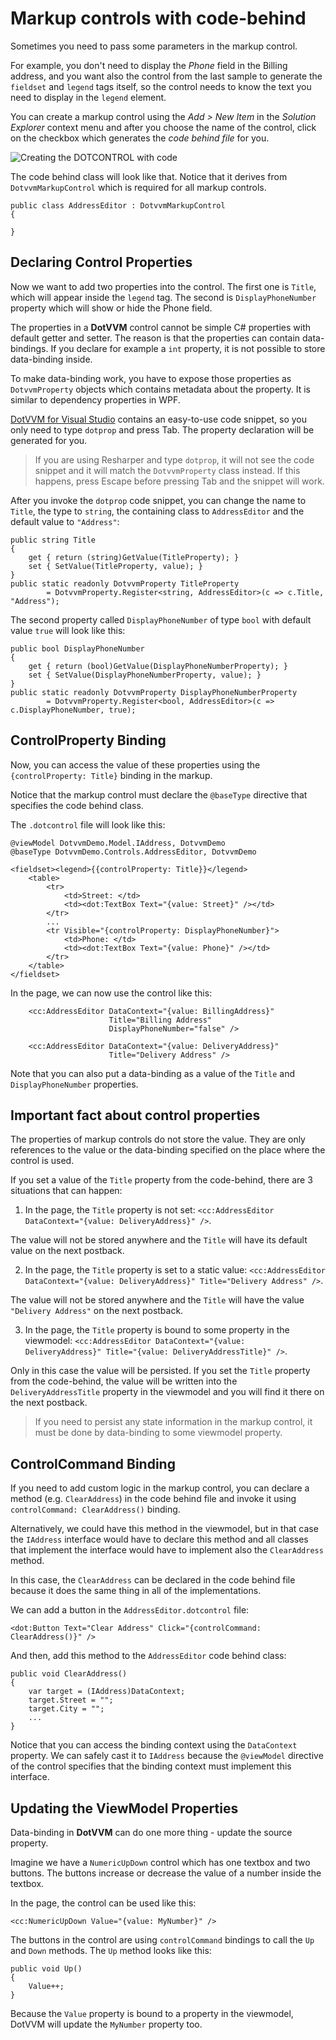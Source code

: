 # Markup controls with code-behind

Sometimes you need to pass some parameters in the markup control.

For example, you don't need to display the *Phone* field in the Billing address, and you want also the control from the last sample to generate the `fieldset` and `legend` tags itself, so the control needs to know the text you need to display in the `legend` element.

You can create a markup control using the _Add > New Item_ in the _Solution Explorer_ context menu and after you choose the name of the control, click on the checkbox which generates the _code behind file_ for you.

<p><img src="{imageDir}control-development-markup-controls-with-code-1.png" alt="Creating the DOTCONTROL with code" /></p>

The code behind class will look like that. Notice that it derives from `DotvvmMarkupControl` which is required for all markup controls.

```CSHARP
public class AddressEditor : DotvvmMarkupControl
{

}
```

## Declaring Control Properties

Now we want to add two properties into the control. The first one is `Title`, which will appear inside the `legend` tag.
The second is `DisplayPhoneNumber` property which will show or hide the Phone field. 

The properties in a **DotVVM** control cannot be simple C# properties with default getter and setter. The reason is that the properties can contain data-bindings. If you declare for example a `int` property, it is not possible to store data-binding inside.

To make data-binding work, you have to expose those properties as `DotvvmProperty` objects which contains metadata about the property. It is similar to dependency properties in WPF.

[DotVVM for Visual Studio](https://www.dotvvm.com/landing/dotvvm-for-visual-studio) contains an easy-to-use code snippet, so you only need to type `dotprop` and press Tab. The property declaration will be generated for you.

> If you are using Resharper and type `dotprop`, it will not see the code snippet and it will match the `DotvvmProperty` class instead. If this happens, press Escape before pressing Tab and the snippet will work.

After you invoke the `dotprop` code snippet, you can change the name to `Title`, the type to `string`, the containing class to `AddressEditor` and the default value to `"Address"`:

```CSHARP
public string Title
{
    get { return (string)GetValue(TitleProperty); }
    set { SetValue(TitleProperty, value); }
}
public static readonly DotvvmProperty TitleProperty
        = DotvvmProperty.Register<string, AddressEditor>(c => c.Title, "Address");
```

The second property called `DisplayPhoneNumber` of type `bool` with default value `true` will look like this:

```CSHARP
public bool DisplayPhoneNumber
{
    get { return (bool)GetValue(DisplayPhoneNumberProperty); }
    set { SetValue(DisplayPhoneNumberProperty, value); }
}
public static readonly DotvvmProperty DisplayPhoneNumberProperty
        = DotvvmProperty.Register<bool, AddressEditor>(c => c.DisplayPhoneNumber, true);
```

## ControlProperty Binding

Now, you can access the value of these properties using the `{controlProperty: Title}` binding in the markup. 

Notice that the markup control must declare the `@baseType` directive that specifies the code behind class.

The `.dotcontrol` file will look like this:

```DOTHTML
@viewModel DotvvmDemo.Model.IAddress, DotvvmDemo
@baseType DotvvmDemo.Controls.AddressEditor, DotvvmDemo

<fieldset><legend>{{controlProperty: Title}}</legend>
    <table>
        <tr>
            <td>Street: </td>
            <td><dot:TextBox Text="{value: Street}" /></td>
        </tr>
        ...
        <tr Visible="{controlProperty: DisplayPhoneNumber}">
            <td>Phone: </td>
            <td><dot:TextBox Text="{value: Phone}" /></td>
        </tr>
    </table>
</fieldset>
```

In the page, we can now use the control like this:

```DOTHTML
    <cc:AddressEditor DataContext="{value: BillingAddress}" 
                      Title="Billing Address" 
                      DisplayPhoneNumber="false" />

    <cc:AddressEditor DataContext="{value: DeliveryAddress}" 
                      Title="Delivery Address" />
```

Note that you can also put a data-binding as a value of the `Title` and `DisplayPhoneNumber` properties.

## Important fact about control properties

The properties of markup controls do not store the value. They are only references to the value or the data-binding specified on the place where the control is used.

If you set a value of the `Title` property from the code-behind, there are 3 situations that can happen:

1. In the page, the `Title` property is not set: `<cc:AddressEditor DataContext="{value: DeliveryAddress}" />`.

The value will not be stored anywhere and the `Title` will have its default value on the next postback.

2. In the page, the `Title` property is set to a static value: `<cc:AddressEditor DataContext="{value: DeliveryAddress}" Title="Delivery Address" />`.

The value will not be stored anywhere and the `Title` will have the value `"Delivery Address"` on the next postback.

3. In the page, the `Title` property is bound to some property in the viewmodel: `<cc:AddressEditor DataContext="{value: DeliveryAddress}" Title="{value: DeliveryAddressTitle}" />`.

Only in this case the value will be persisted. If you set the `Title` property from the code-behind, the value will be written into the `DeliveryAddressTitle` property in the viewmodel and you will find it there on the next postback.

> If you need to persist any state information in the markup control, it must be done by data-binding to some viewmodel property.

## ControlCommand Binding

If you need to add custom logic in the markup control, you can declare a method (e.g. `ClearAddress`) in the code behind file and invoke it using `controlCommand: ClearAddress()` binding.

Alternatively, we could have this method in the viewmodel, but in that case the `IAddress` interface would have to declare this method and all classes that implement the interface would have to implement also the `ClearAddress` method. 

In this case, the `ClearAddress` can be declared in the code behind file because it does the same thing in all of the implementations.

We can add a button in the `AddressEditor.dotcontrol` file:

```DOTHTML
<dot:Button Text="Clear Address" Click="{controlCommand: ClearAddress()}" />
````

And then, add this method to the `AddressEditor` code behind class:

```CSHARP
public void ClearAddress() 
{
    var target = (IAddress)DataContext;
    target.Street = "";
    target.City = "";
    ...
}
```

Notice that you can access the binding context using the `DataContext` property. We can safely cast it to `IAddress` because the `@viewModel` directive of the control specifies that the binding context must implement this interface. 


## Updating the ViewModel Properties

Data-binding in **DotVVM** can do one more thing - update the source property. 

Imagine we have a `NumericUpDown` control which has one textbox and two buttons. The buttons increase or decrease the value of a number inside the textbox.

In the page, the control can be used like this:

```DOTHTML
<cc:NumericUpDown Value="{value: MyNumber}" />
```

The buttons in the control are using `controlCommand` bindings to call the `Up` and `Down` methods.
The `Up` method looks like this:

```CSHARP
public void Up()
{
    Value++;
}
```

Because the `Value` property is bound to a property in the viewmodel, DotVVM will update the `MyNumber` property too. 
